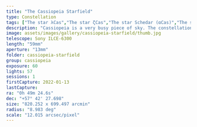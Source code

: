 ```yaml
---
title: "The Cassiopeia Starfield"
type: Constellation
tags: ["The star λCas","The star ζCas","The star Schedar (αCas)","The star ηCas","The star Caph (βCas)","The star Ruchbah (δCas)","NGC281","The star κCas","The star θCas","Part of the constellation Cassiopeia (Cas)","The star υ2Cas","The star Navi (γCas)"]
description: "Cassiopeia is a very busy piece of sky. The constellation is easy to find with its distinctive 'W' shape. I just missed one of the main stars but captured the colorful variety of background stars and even some nebulosity in several areas."
image: assets/images/gallery/cassiopeia-starfield/thumb.jpg
telescope: Sony ILCE-6300
length: "59mm"
aperture: "13mm"
folder: cassiopeia-starfield
group: cassiopeia
exposure: 60
lights: 57
sessions: 1
firstCapture: 2022-01-13 
lastCapture:
ra: "0h 49m 24.6s"
dec: "+57° 42' 27.698"
size: "820.252 x 699.497 arcmin"
radius: "8.983 deg"
scale: "12.015 arcsec/pixel"
---
```

